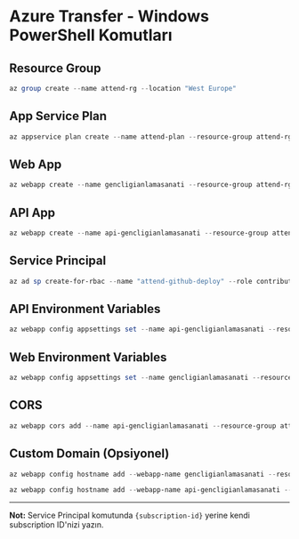 # Azure Transfer - Windows PowerShell Komutları

## Resource Group
```powershell
az group create --name attend-rg --location "West Europe"
```

## App Service Plan
```powershell
az appservice plan create --name attend-plan --resource-group attend-rg --sku B1 --is-linux
```

## Web App
```powershell
az webapp create --name gencligianlamasanati --resource-group attend-rg --plan attend-plan --runtime "DOTNETCORE:9.0"
```

## API App
```powershell
az webapp create --name api-gencligianlamasanati --resource-group attend-rg --plan attend-plan --runtime "DOTNETCORE:9.0"
```

## Service Principal
```powershell
az ad sp create-for-rbac --name "attend-github-deploy" --role contributor --scopes /subscriptions/{subscription-id}/resourceGroups/attend-rg --json-auth
```

## API Environment Variables
```powershell
az webapp config appsettings set --name api-gencligianlamasanati --resource-group attend-rg --settings TenantSettings__Tenant1__Name="Erkekler" TenantSettings__Tenant1__Hash="abc123xyz" TenantSettings__Tenant1__ConnectionString="Data Source=/home/site/wwwroot/AttendDb_Erkekler.db" TenantSettings__Tenant2__Name="Kadinlar" TenantSettings__Tenant2__Hash="def456uvw" TenantSettings__Tenant2__ConnectionString="Data Source=/home/site/wwwroot/AttendDb_Kadinlar.db"
```

## Web Environment Variables
```powershell
az webapp config appsettings set --name gencligianlamasanati --resource-group attend-rg --settings ApiSettings__BaseUrl="https://api-gencligianlamasanati.azurewebsites.net/" GoogleReCaptcha__SiteKey="YOUR_SITE_KEY" GoogleReCaptcha__SecretKey="YOUR_SECRET_KEY" BrandingSettings__AppName="Gençliği Anlama Sanatı" BrandingSettings__CompanyName="Gençliği Anlama Sanatı" BrandingSettings__ContactEmailUser="gencligianlamasanati" BrandingSettings__ContactEmailDomain="outlook.com" BrandingSettings__PrimaryColor="#667eea" BrandingSettings__SecondaryColor="#764ba2"
```

## CORS
```powershell
az webapp cors add --name api-gencligianlamasanati --resource-group attend-rg --allowed-origins "https://gencligianlamasanati.azurewebsites.net"
```

## Custom Domain (Opsiyonel)
```powershell
az webapp config hostname add --webapp-name gencligianlamasanati --resource-group attend-rg --hostname gencligianlamasanati.com
```

```powershell
az webapp config hostname add --webapp-name api-gencligianlamasanati --resource-group attend-rg --hostname api.gencligianlamasanati.com
```

---

**Not:** Service Principal komutunda `{subscription-id}` yerine kendi subscription ID'nizi yazın.
